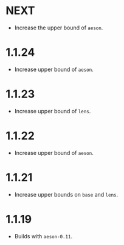# NEXT

- Increase the upper bound of `aeson`.

# 1.1.24

- Increase upper bound of `aeson`.

# 1.1.23

- Increase upper bound of `lens`.

# 1.1.22

- Increase upper bound of `aeson`.

# 1.1.21

- Increase upper bounds on `base` and `lens`.

# 1.1.19

- Builds with `aeson-0.11`.
